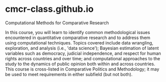 # cmcr-class.github.io
Computational Methods for Comparative Research

In this course, you will learn to identify common methodological issues encountered in quantitative comparative research and to address them using computational techniques.  Topics covered include data wrangling, exploration, and analysis (i.e., 'data science'); Bayesian estimation of latent variables such as democracy, judicial independence, and respect for human rights across countries and over time; and computational approaches to the study to the dynamics of public opinion both within and across countries. This course is cross-listed in Comparative Politics and Methodology; it may be used to meet requirements in either subfield (but not both).
